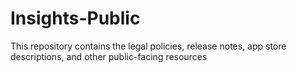# Insights-Public
This repository contains the legal policies, release notes, app store descriptions, and other public-facing resources
